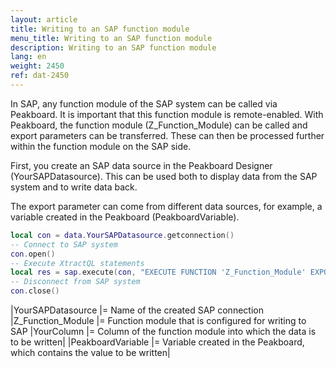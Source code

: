 ```yaml
---
layout: article
title: Writing to an SAP function module
menu_title: Writing to an SAP function module
description: Writing to an SAP function module
lang: en
weight: 2450
ref: dat-2450
---
```


In SAP, any function module of the SAP system can be called via Peakboard. It is important that this function module is remote-enabled. With Peakboard, the function module (Z_Function_Module) can be called and export parameters can be transferred. These can then be processed further within the function module on the SAP side.

First, you create an SAP data source in the Peakboard Designer (YourSAPDatasource). This can be used both to display data from the SAP system and to write data back.

The export parameter can come from different data sources, for example, a variable created in the Peakboard (PeakboardVariable).

```lua
local con = data.YourSAPDatasource.getconnection()
-- Connect to SAP system
con.open()
-- Execute XtractQL statements 
local res = sap.execute(con, "EXECUTE FUNCTION 'Z_Function_Module' EXPORTS YourColumn = '" .. data.PeakboardVariable ... "'")
-- Disconnect from SAP system
con.close()
```

|YourSAPDatasource |= Name of the created SAP connection
|Z_Function_Module |= Function module that is configured for writing to SAP
|YourColumn |= Column of the function module into which the data is to be written|
|PeakboardVariable |= Variable created in the Peakboard, which contains the value to be written|
